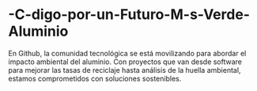 # -C-digo-por-un-Futuro-M-s-Verde-Aluminio
En Github, la comunidad tecnológica se está movilizando para abordar el impacto ambiental del aluminio. Con proyectos que van desde software para mejorar las tasas de reciclaje hasta análisis de la huella ambiental, estamos comprometidos con soluciones sostenibles.
